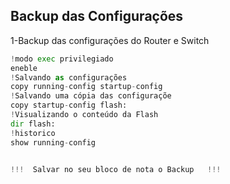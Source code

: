 ## Backup das Configurações


1-Backup das configurações do Router e Switch

```python    
!modo exec privilegiado
eneble                  
!Salvando as configurações
copy running-config startup-config
!Salvando uma cópia das configuraçõe
copy startup-config flash:
!Visualizando o conteúdo da Flash
dir flash:
!historico 
show running-config


!!!  Salvar no seu bloco de nota o Backup   !!!

